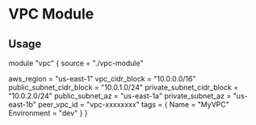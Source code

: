 # VPC Module

## Usage

module "vpc" {
  source = "./vpc-module"

  aws_region                  = "us-east-1"
  vpc_cidr_block              = "10.0.0.0/16"
  public_subnet_cidr_block    = "10.0.1.0/24"
  private_subnet_cidr_block   = "10.0.2.0/24"
  public_subnet_az            = "us-east-1a"
  private_subnet_az           = "us-east-1b"
  peer_vpc_id                 = "vpc-xxxxxxxx"
  tags = {
    Name        = "MyVPC"
    Environment = "dev"
  }
}

